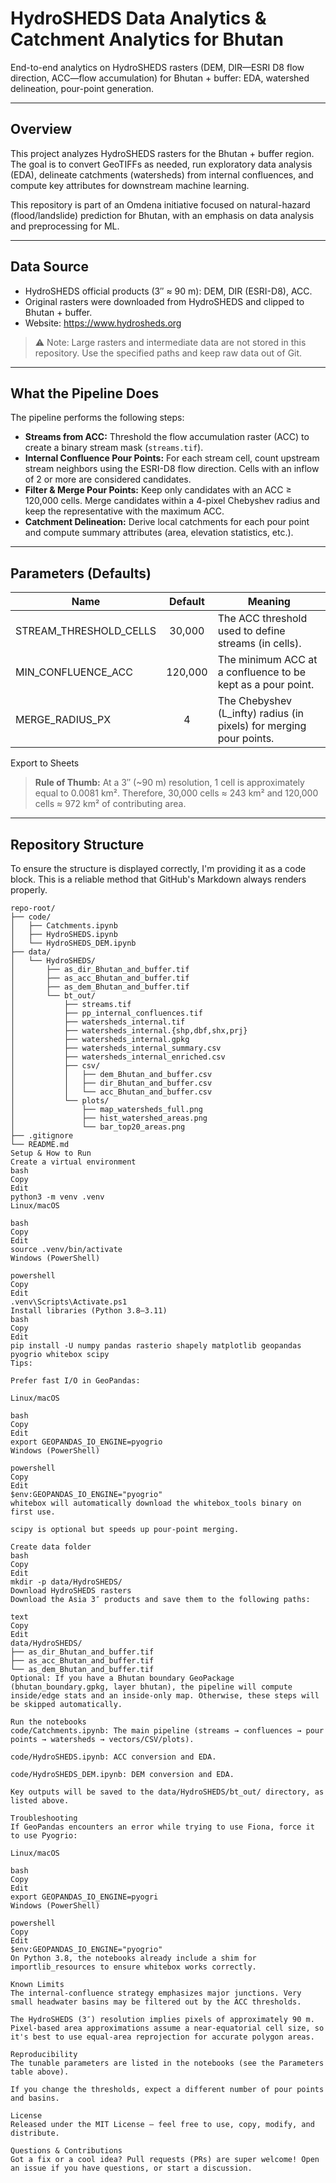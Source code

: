 # HydroSHEDS Data Analytics & Catchment Analytics for Bhutan

End-to-end analytics on HydroSHEDS rasters (DEM, DIR—ESRI D8 flow direction, ACC—flow accumulation) for Bhutan + buffer: EDA, watershed delineation, pour-point generation.

---

## Overview

This project analyzes HydroSHEDS rasters for the Bhutan + buffer region. The goal is to convert GeoTIFFs as needed, run exploratory data analysis (EDA), delineate catchments (watersheds) from internal confluences, and compute key attributes for downstream machine learning.

This repository is part of an Omdena initiative focused on natural-hazard (flood/landslide) prediction for Bhutan, with an emphasis on data analysis and preprocessing for ML.

---

## Data Source

- HydroSHEDS official products (3″ ≈ 90 m): DEM, DIR (ESRI-D8), ACC.
- Original rasters were downloaded from HydroSHEDS and clipped to Bhutan + buffer.
- Website: https://www.hydrosheds.org

> ⚠️ Note: Large rasters and intermediate data are not stored in this repository. Use the specified paths and keep raw data out of Git.

---

## What the Pipeline Does

The pipeline performs the following steps:

- **Streams from ACC:** Threshold the flow accumulation raster (ACC) to create a binary stream mask (`streams.tif`).
- **Internal Confluence Pour Points:** For each stream cell, count upstream stream neighbors using the ESRI-D8 flow direction. Cells with an inflow of 2 or more are considered candidates.
- **Filter & Merge Pour Points:** Keep only candidates with an ACC ≥ 120,000 cells. Merge candidates within a 4-pixel Chebyshev radius and keep the representative with the maximum ACC.
- **Catchment Delineation:** Derive local catchments for each pour point and compute summary attributes (area, elevation statistics, etc.).

---

## Parameters (Defaults)

| Name                   | Default | Meaning                                                           |
|------------------------|:-------:|-------------------------------------------------------------------|
| STREAM_THRESHOLD_CELLS | 30,000  | The ACC threshold used to define streams (in cells).              |
| MIN_CONFLUENCE_ACC     | 120,000 | The minimum ACC at a confluence to be kept as a pour point.       |
| MERGE_RADIUS_PX        |   4     | The Chebyshev (L_infty) radius (in pixels) for merging pour points.|

Export to Sheets

> **Rule of Thumb:** At a 3″ (~90 m) resolution, 1 cell is approximately equal to 0.0081 km². Therefore, 30,000 cells ≈ 243 km² and 120,000 cells ≈ 972 km² of contributing area.

---

## Repository Structure

To ensure the structure is displayed correctly, I'm providing it as a code block. This is a reliable method that GitHub's Markdown always renders properly.

```text
repo-root/
├── code/
│   ├── Catchments.ipynb
│   ├── HydroSHEDS.ipynb
│   └── HydroSHEDS_DEM.ipynb
├── data/
│   └── HydroSHEDS/
│       ├── as_dir_Bhutan_and_buffer.tif
│       ├── as_acc_Bhutan_and_buffer.tif
│       ├── as_dem_Bhutan_and_buffer.tif
│       └── bt_out/
│           ├── streams.tif
│           ├── pp_internal_confluences.tif
│           ├── watersheds_internal.tif
│           ├── watersheds_internal.{shp,dbf,shx,prj}
│           ├── watersheds_internal.gpkg
│           ├── watersheds_internal_summary.csv
│           ├── watersheds_internal_enriched.csv
│           ├── csv/
│           │   ├── dem_Bhutan_and_buffer.csv
│           │   ├── dir_Bhutan_and_buffer.csv
│           │   └── acc_Bhutan_and_buffer.csv
│           └── plots/
│               ├── map_watersheds_full.png
│               ├── hist_watershed_areas.png
│               └── bar_top20_areas.png
├── .gitignore
└── README.md
Setup & How to Run
Create a virtual environment
bash
Copy
Edit
python3 -m venv .venv
Linux/macOS

bash
Copy
Edit
source .venv/bin/activate
Windows (PowerShell)

powershell
Copy
Edit
.venv\Scripts\Activate.ps1
Install libraries (Python 3.8–3.11)
bash
Copy
Edit
pip install -U numpy pandas rasterio shapely matplotlib geopandas pyogrio whitebox scipy
Tips:

Prefer fast I/O in GeoPandas:

Linux/macOS

bash
Copy
Edit
export GEOPANDAS_IO_ENGINE=pyogrio
Windows (PowerShell)

powershell
Copy
Edit
$env:GEOPANDAS_IO_ENGINE="pyogrio"
whitebox will automatically download the whitebox_tools binary on first use.

scipy is optional but speeds up pour-point merging.

Create data folder
bash
Copy
Edit
mkdir -p data/HydroSHEDS/
Download HydroSHEDS rasters
Download the Asia 3″ products and save them to the following paths:

text
Copy
Edit
data/HydroSHEDS/
├── as_dir_Bhutan_and_buffer.tif
├── as_acc_Bhutan_and_buffer.tif
└── as_dem_Bhutan_and_buffer.tif
Optional: If you have a Bhutan boundary GeoPackage (bhutan_boundary.gpkg, layer bhutan), the pipeline will compute inside/edge stats and an inside-only map. Otherwise, these steps will be skipped automatically.

Run the notebooks
code/Catchments.ipynb: The main pipeline (streams → confluences → pour points → watersheds → vectors/CSV/plots).

code/HydroSHEDS.ipynb: ACC conversion and EDA.

code/HydroSHEDS_DEM.ipynb: DEM conversion and EDA.

Key outputs will be saved to the data/HydroSHEDS/bt_out/ directory, as listed above.

Troubleshooting
If GeoPandas encounters an error while trying to use Fiona, force it to use Pyogrio:

Linux/macOS

bash
Copy
Edit
export GEOPANDAS_IO_ENGINE=pyogri
Windows (PowerShell)

powershell
Copy
Edit
$env:GEOPANDAS_IO_ENGINE="pyogrio"
On Python 3.8, the notebooks already include a shim for importlib_resources to ensure whitebox works correctly.

Known Limits
The internal-confluence strategy emphasizes major junctions. Very small headwater basins may be filtered out by the ACC thresholds.

The HydroSHEDS (3″) resolution implies pixels of approximately 90 m. Pixel-based area approximations assume a near-equatorial cell size, so it's best to use equal-area reprojection for accurate polygon areas.

Reproducibility
The tunable parameters are listed in the notebooks (see the Parameters table above).

If you change the thresholds, expect a different number of pour points and basins.

License
Released under the MIT License — feel free to use, copy, modify, and distribute.

Questions & Contributions
Got a fix or a cool idea? Pull requests (PRs) are super welcome! Open an issue if you have questions, or start a discussion.